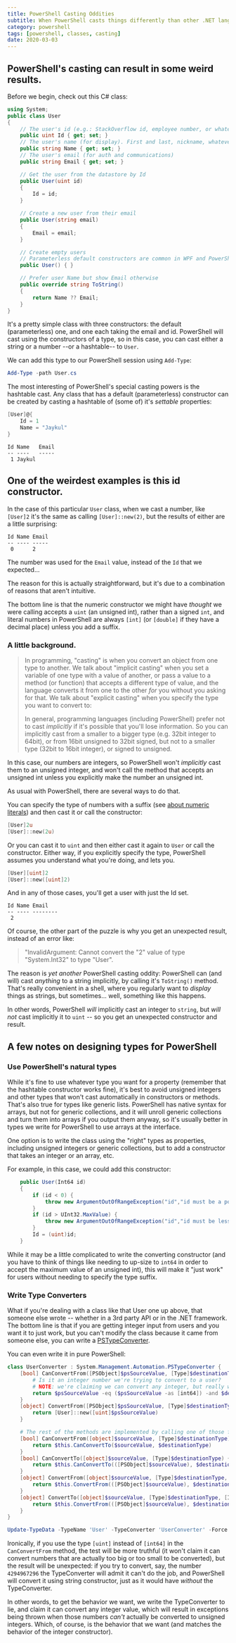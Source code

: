 ```yaml
---
title: PowerShell Casting Oddities
subtitle: When PowerShell casts things differently than other .NET languages
category: powershell
tags: [powershell, classes, casting]
date: 2020-03-03
---
```

## PowerShell's casting can result in some weird results.

Before we begin, check out this C# class:

```csharp
using System;
public class User
{
    // The user's id (e.g.: StackOverflow id, employee number, or whatever)
    public uint Id { get; set; }
    // The user's name (for display). First and last, nickname, whatever.
    public string Name { get; set; }
    // The user's email (for auth and communications)
    public string Email { get; set; }

    // Get the user from the datastore by Id
    public User(uint id)
    {
        Id = id;
    }

    // Create a new user from their email
    public User(string email)
    {
        Email = email;
    }

    // Create empty users
    // Parameterless default constructors are common in WPF and PowerShell
    public User() { }

    // Prefer user Name but show Email otherwise
    public override string ToString()
    {
        return Name ?? Email;
    }
}
```

It's a pretty simple class with three constructors: the default (parameterless) one, and one each taking the email and id. PowerShell will cast using the constructors of a type, so in this case, you can cast either a string or a number --or a hashtable-- to `User`.

We can add this type to our PowerShell session using `Add-Type`:

```powershell
Add-Type -path User.cs
```

The most interesting of PowerShell's special casting powers is the hashtable cast. Any class that has a default (parameterless) constructor can be created by casting a hashtable of (some of) it's _settable_ properties:

```powershell
[User]@{
    Id = 1
    Name = "Jaykul"
}
```
```
Id Name   Email
-- ----   -----
 1 Jaykul
```

## One of the weirdest examples is this id constructor.

In the case of this particular `User` class, when we cast a number, like `[User]2` it's the same as calling `[User]::new(2)`, but the results of either are a little surprising:

```
Id Name Email
-- ---- -----
 0      2
```

The number was used for the `Email` value, instead of the `Id` that we expected...

The reason for this is actually straightforward, but it's due to a combination of reasons that aren't intuitive.

The bottom line is that the numeric constructor we might have _thought_ we were calling accepts a `uint` (an unsigned int), rather than a signed `int`, and literal numbers in PowerShell are always `[int]` (or `[double]` if they have a decimal place) unless you add a suffix.

### A little background.

> In programming, "casting" is when you convert an object from one type to another. We talk about "implicit casting" when you set a variable of one type with a value of another, or pass a value to a method (or function) that accepts a different type of value, and the language converts it from one to the other _for_ you without you asking for that. We talk about "explicit casting" when you specify the type you want to convert to:
>
> In general, programming languages (including PowerShell) prefer not to cast _implicitly_ if it's possible that you'll lose information. So you can implicitly cast from a smaller to a bigger type (e.g. 32bit integer to 64bit), or from 16bit unsigned to 32bit signed, but not to a smaller type (32bit to 16bit integer), or signed to unsigned.

In this case, our numbers are integers, so PowerShell won't _implicitly_ cast them to an unsigned integer, and won't call the method that accepts an unsigned int unless you explicitly make the number an unsigned int.

As usual with PowerShell, there are several ways to do that.

You can specify the type of numbers with a suffix (see [about numeric literals](https://docs.microsoft.com/en-us/powershell/module/Microsoft.PowerShell.Core/About/about_numeric_literals?view=powershell-7)) and then cast it or call the constructor:

```powershell
[User]2u
[User]::new(2u)
```

Or you can cast it to `uint`  and then either cast it again to `User` or call the constructor. Either way, if you explicitly specify the type, PowerShell assumes you understand what you're doing, and lets you.

```powershell
[User][uint]2
[User]::new([uint]2)
```

And in any of those cases, you'll get a user with just the Id set.

```
Id Name Email
-- ---- --------
 2
```

Of course, the other part of the puzzle is why you get an unexpected result, instead of an error like:

> "InvalidArgument: Cannot convert the "2" value of type "System.Int32" to type "User".

The reason is _yet another_ PowerShell casting oddity: PowerShell can (and will) cast _anything_ to a string implicitly, by calling it's `ToString()` method. That's really convenient in a shell, where you regularly want to _display_ things as strings, but sometimes... well, something like this happens.

In other words, PowerShell _will_ implicitly cast an integer to `string`, but _will not_ cast implicitly it to `uint` -- so you get an unexpected constructor and result.

## A few notes on designing types for PowerShell

### Use PowerShell's natural types

While it's fine to use whatever type you want for a property (remember that the hashtable constructor works fine), it's best to avoid unsigned integers and other types that won't cast automatically in constructors or methods. That's also true for types like generic lists. PowerShell has native syntax for arrays, but not for generic collections, and it will unroll generic collections and turn them into arrays if you output them anyway, so it's usually better in types we write for PowerShell to use arrays at the interface.

One option is to write the class using the "right" types as properties, including unsigned integers or generic collections, but to add a constructor that takes an integer or an array, etc.

For example, in this case, we could add this constructor:

```csharp
    public User(Int64 id)
    {
        if (id < 0) {
            throw new ArgumentOutOfRangeException("id","id must be a positive integer");
        }
        if (id > UInt32.MaxValue) {
            throw new ArgumentOutOfRangeException("id","id must be less than or equal to " + uint.MaxValue);
        }
        Id = (uint)id;
    }
```

While it may be a little complicated to write the converting constructor (and you have to think of things like needing to up-size to `int64` in order to accept the maximum value of an unsigned int), this will make it "just work" for users without needing to specify the type suffix.

### Write Type Converters

What if you're dealing with a class like that User one up above, that someone else wrote -- whether in a 3rd party API or in the .NET framework. The bottom line is that if you are getting integer input from users and you want it to just work, but you can't modify the class because it came from someone else, you can write a [PSTypeConverter](https://docs.microsoft.com/en-us/dotnet/api/system.management.automation.pstypeconverter).

You can even write it in pure PowerShell:

```PowerShell
class UserConverter : System.Management.Automation.PSTypeConverter {
    [bool] CanConvertFrom([PSObject]$psSourceValue, [Type]$destinationType) {
        # Is it an integer number we're trying to convert to a user?
        # NOTE: we're claiming we can convert any integer, but really we can't convert anything bigger than uint
        return $psSourceValue -eq ($psSourceValue -as [int64]) -and $destinationType -eq [User]
    }
    [object] ConvertFrom([PSObject]$psSourceValue, [Type]$destinationType, [IFormatProvider]$formatProvider, [bool]$ignoreCase) {
        return [User]::new([uint]$psSourceValue)
    }

    # The rest of the methods are implemented by calling one of those first two methods:
    [bool] CanConvertFrom([object]$sourceValue, [Type]$destinationType) {
        return $this.CanConvertTo($sourceValue, $destinationType)
    }
    [bool] CanConvertTo([object]$sourceValue, [Type]$destinationType) {
        return $this.CanConvertTo(([PSObject]$sourceValue), $destinationType)
    }
    [object] ConvertFrom([object]$sourceValue, [Type]$destinationType, [IFormatProvider]$formatProvider, [bool]$ignoreCase) {
        return $this.ConvertFrom(([PSObject]$sourceValue), $destinationType, $formatProvider, $ignoreCase)
    }
    [object] ConvertTo([object]$sourceValue, [Type]$destinationType, [IFormatProvider]$formatProvider, [bool]$ignoreCase) {
        return $this.ConvertFrom(([PSObject]$sourceValue), $destinationType, $formatProvider, $ignoreCase)
    }
}

Update-TypeData -TypeName 'User' -TypeConverter 'UserConverter' -Force
```

Ironically, if you use the type `[uint]` instead of `[int64]` in the `CanConvertFrom` method, the test will be more truthful (it won't claim it can convert numbers that are actually too big or too small to be converted), but the result will be unexpected: if you try to convert, say, the number `4294967296` the TypeConverter will admit it can't do the job, and PowerShell will convert it using string constructor, just as it would have _without_ the TypeConverter.

In other words, to get the behavior we want, we write the TypeConverter to lie, and claim it can convert any integer value, which will result in exceptions being thrown when those numbers _can't_ actually be converted to unsigned integers. Which, of course, is the behavior that we want (and matches the behavior of the integer constructor).